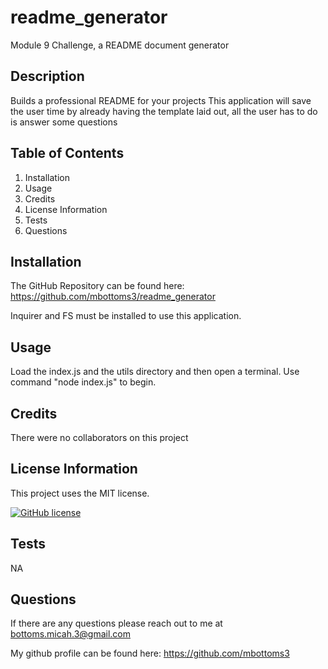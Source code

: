 # readme_generator

Module 9 Challenge, a README document generator

## Description

Builds a professional README for your projects
This application will save the user time by already having the template laid out, all the user has to do is answer some questions

## Table of Contents

1. Installation
2. Usage
3. Credits
4. License Information
5. Tests
6. Questions

## Installation

The GitHub Repository can be found here: https://github.com/mbottoms3/readme_generator

Inquirer and FS must be installed to use this application.

## Usage

Load the index.js and the utils directory and then open a terminal. Use command "node index.js" to begin.

## Credits

There were no collaborators on this project

## License Information

This project uses the MIT license.

[![GitHub license](https://img.shields.io/badge/license-MIT-blue.svg)](https://choosealicense.com/licenses/mit/)

## Tests

NA

## Questions

If there are any questions please reach out to me at bottoms.micah.3@gmail.com

My github profile can be found here: https://github.com/mbottoms3

